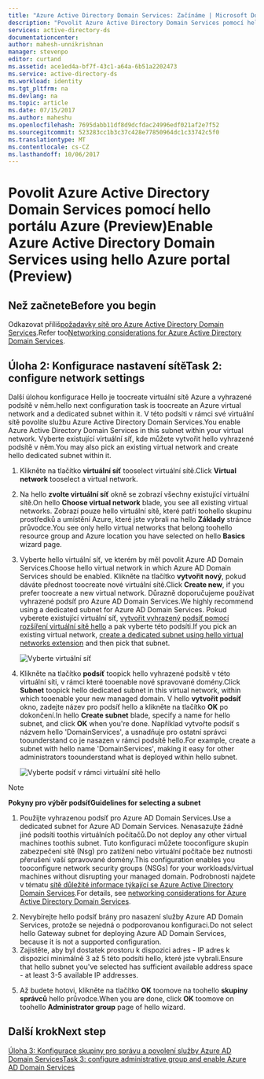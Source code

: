 ```yaml
---
title: "Azure Active Directory Domain Services: Začínáme | Microsoft Docs"
description: "Povolit Azure Active Directory Domain Services pomocí hello portálu Azure (Preview)"
services: active-directory-ds
documentationcenter: 
author: mahesh-unnikrishnan
manager: stevenpo
editor: curtand
ms.assetid: ace1ed4a-bf7f-43c1-a64a-6b51a2202473
ms.service: active-directory-ds
ms.workload: identity
ms.tgt_pltfrm: na
ms.devlang: na
ms.topic: article
ms.date: 07/15/2017
ms.author: maheshu
ms.openlocfilehash: 7695dabb11df8d9dcfdac24996edf021af2e7f52
ms.sourcegitcommit: 523283cc1b3c37c428e77850964dc1c33742c5f0
ms.translationtype: MT
ms.contentlocale: cs-CZ
ms.lasthandoff: 10/06/2017
---
```

# <a name="enable-azure-active-directory-domain-services-using-hello-azure-portal-preview"></a><span data-ttu-id="13270-103">Povolit Azure Active Directory Domain Services pomocí hello portálu Azure (Preview)</span><span class="sxs-lookup"><span data-stu-id="13270-103">Enable Azure Active Directory Domain Services using hello Azure portal (Preview)</span></span>


## <a name="before-you-begin"></a><span data-ttu-id="13270-104">Než začnete</span><span class="sxs-lookup"><span data-stu-id="13270-104">Before you begin</span></span>
<span data-ttu-id="13270-105">Odkazovat příliš[požadavky sítě pro Azure Active Directory Domain Services](active-directory-ds-networking.md).</span><span class="sxs-lookup"><span data-stu-id="13270-105">Refer too[Networking considerations for Azure Active Directory Domain Services](active-directory-ds-networking.md).</span></span>


## <a name="task-2-configure-network-settings"></a><span data-ttu-id="13270-106">Úloha 2: Konfigurace nastavení sítě</span><span class="sxs-lookup"><span data-stu-id="13270-106">Task 2: configure network settings</span></span>
<span data-ttu-id="13270-107">Další úlohou konfigurace Hello je toocreate virtuální sítě Azure a vyhrazené podsítě v něm.</span><span class="sxs-lookup"><span data-stu-id="13270-107">hello next configuration task is toocreate an Azure virtual network and a dedicated subnet within it.</span></span> <span data-ttu-id="13270-108">V této podsíti v rámci své virtuální sítě povolíte službu Azure Active Directory Domain Services.</span><span class="sxs-lookup"><span data-stu-id="13270-108">You enable Azure Active Directory Domain Services in this subnet within your virtual network.</span></span> <span data-ttu-id="13270-109">Vyberte existující virtuální síť, kde můžete vytvořit hello vyhrazené podsítě v něm.</span><span class="sxs-lookup"><span data-stu-id="13270-109">You may also pick an existing virtual network and create hello dedicated subnet within it.</span></span>

1. <span data-ttu-id="13270-110">Klikněte na tlačítko **virtuální síť** tooselect virtuální sítě.</span><span class="sxs-lookup"><span data-stu-id="13270-110">Click **Virtual network** tooselect a virtual network.</span></span>
2. <span data-ttu-id="13270-111">Na hello **zvolte virtuální síť** okně se zobrazí všechny existující virtuální sítě.</span><span class="sxs-lookup"><span data-stu-id="13270-111">On hello **Choose virtual network** blade, you see all existing virtual networks.</span></span> <span data-ttu-id="13270-112">Zobrazí pouze hello virtuální sítě, které patří toohello skupinu prostředků a umístění Azure, které jste vybrali na hello **Základy** stránce průvodce.</span><span class="sxs-lookup"><span data-stu-id="13270-112">You see only hello virtual networks that belong toohello resource group and Azure location you have selected on hello **Basics** wizard page.</span></span>

3. <span data-ttu-id="13270-113">Vyberte hello virtuální síť, ve kterém by měl povolit Azure AD Domain Services.</span><span class="sxs-lookup"><span data-stu-id="13270-113">Choose hello virtual network in which Azure AD Domain Services should be enabled.</span></span> <span data-ttu-id="13270-114">Klikněte na tlačítko **vytvořit nový**, pokud dáváte přednost toocreate nové virtuální sítě.</span><span class="sxs-lookup"><span data-stu-id="13270-114">Click **Create new**, if you prefer toocreate a new virtual network.</span></span> <span data-ttu-id="13270-115">Důrazně doporučujeme používat vyhrazené podsíť pro Azure AD Domain Services.</span><span class="sxs-lookup"><span data-stu-id="13270-115">We highly recommend using a dedicated subnet for Azure AD Domain Services.</span></span> <span data-ttu-id="13270-116">Pokud vyberete existující virtuální síť, [vytvořit vyhrazený podsíť pomocí rozšíření virtuální sítě hello](../virtual-network/virtual-networks-create-vnet-arm-pportal.md) a pak vyberte této podsíti.</span><span class="sxs-lookup"><span data-stu-id="13270-116">If you pick an existing virtual network, [create a dedicated subnet using hello virtual networks extension](../virtual-network/virtual-networks-create-vnet-arm-pportal.md) and then pick that subnet.</span></span> 

    ![Vyberte virtuální síť](./media/getting-started/domain-services-blade-network-pick-vnet.png)

4. <span data-ttu-id="13270-118">Klikněte na tlačítko **podsíť** toopick hello vyhrazené podsítě v této virtuální síti, v rámci které tooenable nové spravované domény.</span><span class="sxs-lookup"><span data-stu-id="13270-118">Click **Subnet** toopick hello dedicated subnet in this virtual network, within which tooenable your new managed domain.</span></span> <span data-ttu-id="13270-119">V hello **vytvořit podsíť** okno, zadejte název pro podsíť hello a klikněte na tlačítko **OK** po dokončení.</span><span class="sxs-lookup"><span data-stu-id="13270-119">In hello **Create subnet** blade, specify a name for hello subnet, and click **OK** when you're done.</span></span> <span data-ttu-id="13270-120">Například vytvořte podsíť s názvem hello 'DomainServices', a usnadňuje pro ostatní správci toounderstand co je nasazen v rámci podsítě hello.</span><span class="sxs-lookup"><span data-stu-id="13270-120">For example, create a subnet with hello name 'DomainServices', making it easy for other administrators toounderstand what is deployed within hello subnet.</span></span>

    ![Vyberte podsíť v rámci virtuální sítě hello](./media/getting-started/domain-services-blade-network-pick-subnet.png)

  > [!NOTE]
  > <span data-ttu-id="13270-122">**Pokyny pro výběr podsíť**</span><span class="sxs-lookup"><span data-stu-id="13270-122">**Guidelines for selecting a subnet**</span></span>
  > 1. <span data-ttu-id="13270-123">Použijte vyhrazenou podsíť pro Azure AD Domain Services.</span><span class="sxs-lookup"><span data-stu-id="13270-123">Use a dedicated subnet for Azure AD Domain Services.</span></span> <span data-ttu-id="13270-124">Nenasazujte žádné jiné podsíti toothis virtuálních počítačů.</span><span class="sxs-lookup"><span data-stu-id="13270-124">Do not deploy any other virtual machines toothis subnet.</span></span> <span data-ttu-id="13270-125">Tuto konfiguraci můžete tooconfigure skupin zabezpečení sítě (Nsg) pro zatížení nebo virtuální počítače bez nutnosti přerušení vaší spravované domény.</span><span class="sxs-lookup"><span data-stu-id="13270-125">This configuration enables you tooconfigure network security groups (NSGs) for your workloads/virtual machines without disrupting your managed domain.</span></span> <span data-ttu-id="13270-126">Podrobnosti najdete v tématu [sítě důležité informace týkající se Azure Active Directory Domain Services](active-directory-ds-networking.md).</span><span class="sxs-lookup"><span data-stu-id="13270-126">For details, see [networking considerations for Azure Active Directory Domain Services](active-directory-ds-networking.md).</span></span>
  2. <span data-ttu-id="13270-127">Nevybírejte hello podsíť brány pro nasazení služby Azure AD Domain Services, protože se nejedná o podporovanou konfiguraci.</span><span class="sxs-lookup"><span data-stu-id="13270-127">Do not select hello Gateway subnet for deploying Azure AD Domain Services, because it is not a supported configuration.</span></span>
  3. <span data-ttu-id="13270-128">Zajistěte, aby byl dostatek prostoru k dispozici adres - IP adres k dispozici minimálně 3 až 5 této podsíti hello, které jste vybrali.</span><span class="sxs-lookup"><span data-stu-id="13270-128">Ensure that hello subnet you've selected has sufficient available address space - at least 3-5 available IP addresses.</span></span>
  >

5. <span data-ttu-id="13270-129">Až budete hotovi, klikněte na tlačítko **OK** toomove na toohello **skupiny správců** hello průvodce.</span><span class="sxs-lookup"><span data-stu-id="13270-129">When you are done, click **OK** toomove on toohello **Administrator group** page of hello wizard.</span></span>


## <a name="next-step"></a><span data-ttu-id="13270-130">Další krok</span><span class="sxs-lookup"><span data-stu-id="13270-130">Next step</span></span>
[<span data-ttu-id="13270-131">Úloha 3: Konfigurace skupiny pro správu a povolení služby Azure AD Domain Services</span><span class="sxs-lookup"><span data-stu-id="13270-131">Task 3: configure administrative group and enable Azure AD Domain Services</span></span>](active-directory-ds-getting-started-admingroup.md)
